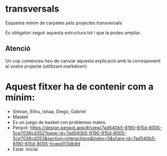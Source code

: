 # transversals
Esquema mínim de carpetes pels projectes transversals

És obligatori seguir aquesta estructura tot i que la podeu ampliar.

## Atenció
Un cop comenceu heu de canviar aquesta explicació amb la corresponent al vostre projecte (utilitzant markdown)

# Aquest fitxer ha de contenir com a mínim:
 * Simran, Elihu, Ishaa, Diego, Gabriel 
 * Masket
 * Es un juego de basket con problemas mates. 
 * Penpot: https://design.penpot.app/#/view/7ad540b5-8190-815d-8005-5ce7036cd352?page-id=7ad540b5-8190-815d-8005-5ce7036cd353&section=interactions&index=0&share-id=7ad540b5-8190-815d-8005-5ceed113db9d
 * Estat: inicial
